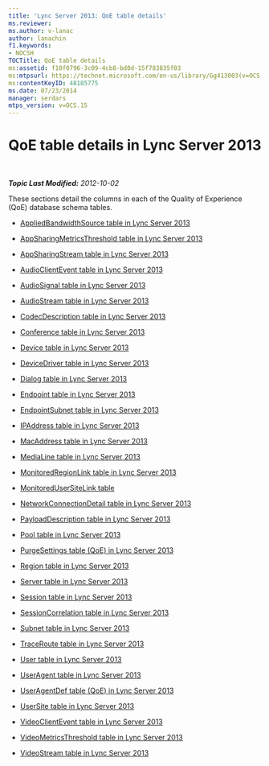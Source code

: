 ```yaml
---
title: 'Lync Server 2013: QoE table details'
ms.reviewer: 
ms.author: v-lanac
author: lanachin
f1.keywords:
- NOCSH
TOCTitle: QoE table details
ms:assetid: f10f0796-3c09-4cb8-bd0d-15f783835f03
ms:mtpsurl: https://technet.microsoft.com/en-us/library/Gg413003(v=OCS.15)
ms:contentKeyID: 48185775
ms.date: 07/23/2014
manager: serdars
mtps_version: v=OCS.15
---
```


<div data-xmlns="http://www.w3.org/1999/xhtml">

<div class="topic" data-xmlns="http://www.w3.org/1999/xhtml" data-msxsl="urn:schemas-microsoft-com:xslt" data-cs="http://msdn.microsoft.com/">

<div data-asp="http://msdn2.microsoft.com/asp">

# QoE table details in Lync Server 2013

</div>

<div id="mainSection">

<div id="mainBody">

<span> </span>

_**Topic Last Modified:** 2012-10-02_

These sections detail the columns in each of the Quality of Experience (QoE) database schema tables.

  - [AppliedBandwidthSource table in Lync Server 2013](lync-server-2013-appliedbandwidthsource-table.md)

  - [AppSharingMetricsThreshold table in Lync Server 2013](lync-server-2013-appsharingmetricsthreshold-table.md)

  - [AppSharingStream table in Lync Server 2013](lync-server-2013-appsharingstream-table.md)

  - [AudioClientEvent table in Lync Server 2013](lync-server-2013-audioclientevent-table.md)

  - [AudioSignal table in Lync Server 2013](lync-server-2013-audiosignal-table.md)

  - [AudioStream table in Lync Server 2013](lync-server-2013-audiostream-table.md)

  - [CodecDescription table in Lync Server 2013](lync-server-2013-codecdescription-table.md)

  - [Conference table in Lync Server 2013](lync-server-2013-conference-table.md)

  - [Device table in Lync Server 2013](lync-server-2013-device-table.md)

  - [DeviceDriver table in Lync Server 2013](lync-server-2013-devicedriver-table.md)

  - [Dialog table in Lync Server 2013](lync-server-2013-dialog-table.md)

  - [Endpoint table in Lync Server 2013](lync-server-2013-endpoint-table.md)

  - [EndpointSubnet table in Lync Server 2013](lync-server-2013-endpointsubnet-table.md)

  - [IPAddress table in Lync Server 2013](lync-server-2013-ipaddress-table.md)

  - [MacAddress table in Lync Server 2013](lync-server-2013-macaddress-table.md)

  - [MediaLine table in Lync Server 2013](lync-server-2013-medialine-table.md)

  - [MonitoredRegionLink table in Lync Server 2013](lync-server-2013-monitoredregionlink-table.md)

  - [MonitoredUserSiteLink table](monitoredusersitelink-table.md)

  - [NetworkConnectionDetail table in Lync Server 2013](lync-server-2013-networkconnectiondetail-table.md)

  - [PayloadDescription table in Lync Server 2013](lync-server-2013-payloaddescription-table.md)

  - [Pool table in Lync Server 2013](lync-server-2013-pool-table.md)

  - [PurgeSettings table (QoE) in Lync Server 2013](lync-server-2013-purgesettings-table-qoe.md)

  - [Region table in Lync Server 2013](lync-server-2013-region-table.md)

  - [Server table in Lync Server 2013](lync-server-2013-server-table.md)

  - [Session table in Lync Server 2013](lync-server-2013-session-table.md)

  - [SessionCorrelation table in Lync Server 2013](lync-server-2013-sessioncorrelation-table.md)

  - [Subnet table in Lync Server 2013](lync-server-2013-subnet-table.md)

  - [TraceRoute table in Lync Server 2013](lync-server-2013-traceroute-table.md)

  - [User table in Lync Server 2013](lync-server-2013-user-table.md)

  - [UserAgent table in Lync Server 2013](lync-server-2013-useragent-table.md)

  - [UserAgentDef table (QoE) in Lync Server 2013](lync-server-2013-useragentdef-table-qoe.md)

  - [UserSite table in Lync Server 2013](lync-server-2013-usersite-table.md)

  - [VideoClientEvent table in Lync Server 2013](lync-server-2013-videoclientevent-table.md)

  - [VideoMetricsThreshold table in Lync Server 2013](lync-server-2013-videometricsthreshold-table.md)

  - [VideoStream table in Lync Server 2013](lync-server-2013-videostream-table.md)

</div>

<span> </span>

</div>

</div>

</div>

